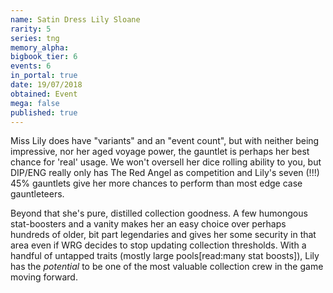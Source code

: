 ```yaml
---
name: Satin Dress Lily Sloane
rarity: 5
series: tng
memory_alpha:
bigbook_tier: 6
events: 6
in_portal: true
date: 19/07/2018
obtained: Event
mega: false
published: true
---
```


Miss Lily does have "variants" and an "event count", but with neither being impressive, nor her aged voyage power, the gauntlet is perhaps her best chance for 'real' usage. We won't oversell her dice rolling ability to you, but DIP/ENG really only has The Red Angel as competition and Lily's seven (!!!) 45% gauntlets give her more chances to perform than most edge case gauntleteers. 

Beyond that she's pure, distilled collection goodness. A few humongous stat-boosters and a vanity makes her an easy choice over perhaps hundreds of older, bit part legendaries and gives her some security in that area even if WRG decides to stop updating collection thresholds. With a handful of untapped traits (mostly large pools[read:many stat boosts]), Lily has the *potential* to be one of the most valuable collection crew in the game moving forward.
